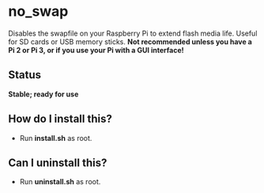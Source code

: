 # no_swap

Disables the swapfile on your Raspberry Pi to extend flash media life. Useful for SD cards or USB memory sticks.
**Not recommended unless you have a Pi 2 or Pi 3, or if you use your Pi with a GUI interface!**

## Status

**Stable; ready for use**

## How do I install this?

* Run **install.sh** as root.

## Can I uninstall this?

* Run **uninstall.sh** as root.
